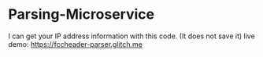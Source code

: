 # Parsing-Microservice
I can get your IP address information with this code. (It does not save it) live demo: https://fccheader-parser.glitch.me
